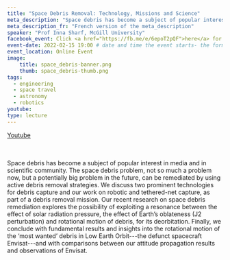 ```yaml
---
title: "Space Debris Removal: Technology, Missions and Science"
meta_description: "Space debris has become a subject of popular interest in media and in scientific community. The space debris problem, not so much a problem now, but a potentially big problem in the future, can be remediated by using active debris removal strategies."
meta_description_fr: "French version of the meta_description"
speaker: "Prof Inna Sharf, McGill University"
facebook_event: Click <a href="https://fb.me/e/6epoT2pQF">here</a> for the facebook event!
event-date: 2022-02-15 19:00 # date and time the event starts- the format is important!
event_location: Online Event
image:
    title: space_debris-banner.png
    thumb: space_debris-thumb.png
tags:
  - engineering
  - space travel
  - astronomy
  - robotics
youtube:
type: lecture
---
```

<a href="https://www.youtube.com/channel/UC54Kb1rnLv-Y0pvSOltzVqQ">Youtube</a>
<br>
<br><br>

Space debris has become a subject of popular interest in media and in scientific community. The space debris problem, not so much a problem now, but a potentially big problem in the future, can be remediated by using active debris removal strategies. We discuss two prominent technologies for debris capture and our work on robotic and tethered-net capture, as part of a debris removal mission. Our recent research on space debris remediation explores the possibility of exploiting a resonance between the effect of solar radiation pressure, the effect of Earth’s oblateness (J2 perturbation) and rotational motion of debris, for its deorbitation. Finally, we conclude with fundamental results and insights into the rotational motion of the ‘most wanted’ debris in Low Earth Orbit---the defunct spacecraft Envisat---and with comparisons between our attitude propagation results and observations of Envisat.
